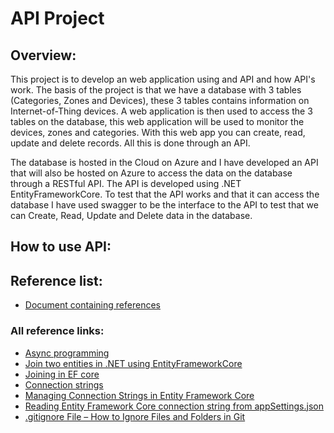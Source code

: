 # API Project

## Overview:
This project is to develop an web application using and API and how API's work. The basis of the project is that we have a database with 3 tables (Categories, Zones and Devices), these 3 tables contains information on Internet-of-Thing devices. A web application is then used to access the 3 tables on the database, this web application will be used to monitor the devices, zones and categories. With this web app you can create, read, update and delete records. All this is done through an API.

The database is hosted in the Cloud on Azure and I have developed an API that will also be hosted on Azure to access the data on the database through a RESTful API. The API is developed using .NET EntityFrameworkCore. To test that the API works and that it can access the database I have used swagger to be the interface to the API to test that we can Create, Read, Update and Delete data in the database.
## How to use API:

## Reference list:
- [Document containing references](https://github.com/dennisvantonder/CMPG-323-Project-2-31609988/blob/main/Reference%20list.docx)
### All reference links:
- [Async programming](https://docs.microsoft.com/en-us/dotnet/csharp/programming-guide/concepts/async/)
- [Join two entities in .NET using EntityFrameworkCore](https://jd-bots.com/2022/01/24/join-two-entities-in-net-core-using-lambda-and-entity-framework-core/)
- [Joining in EF core](https://entityframeworkcore.com/querying-data-joining#:~:text=Entity%20Framework%20Core%20Joining&text=In%20SQL%2C%20a%20JOIN%20clause,using%20the%20Join()%20method.)
- [Connection strings](https://docs.microsoft.com/en-us/ef/core/miscellaneous/connection-strings)
- [Managing Connection Strings in Entity Framework Core](https://www.learnentityframeworkcore.com/connection-strings)
- [Reading Entity Framework Core connection string from appSettings.json](https://davecallan.com/reading-entity-framework-core-connection-string-appsettings/)
- [.gitignore File – How to Ignore Files and Folders in Git](https://www.freecodecamp.org/news/gitignore-file-how-to-ignore-files-and-folders-in-git/)
